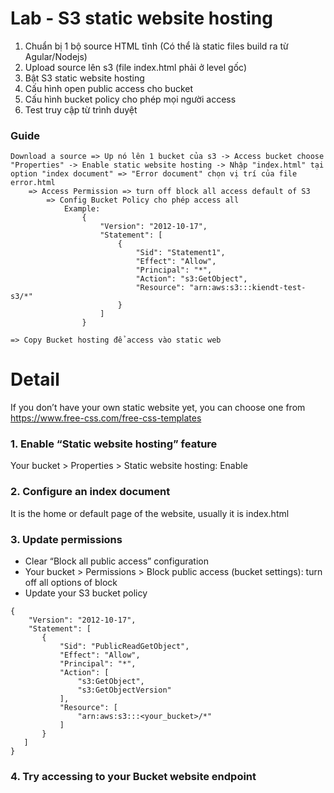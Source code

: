 # Lab - S3 static website hosting
1. Chuẩn bị 1 bộ source HTML tĩnh (Có thể là static files build ra từ Agular/Nodejs)
2. Upload source lên s3 (file index.html phải ở level gốc)
3. Bật S3 static website hosting
4. Cấu hình open public access cho bucket
5. Cấu hình bucket policy cho phép mọi người access
6. Test truy cập từ trình duyệt

### Guide
```
Download a source => Up nó lên 1 bucket của s3 -> Access bucket choose "Properties" -> Enable static website hosting -> Nhập "index.html" tại option "index document" => "Error document" chọn vị trí của file error.html
    => Access Permission => turn off block all access default of S3
        => Config Bucket Policy cho phép access all 
            Example:
                {
                    "Version": "2012-10-17",
                    "Statement": [
                        {
                            "Sid": "Statement1",
                            "Effect": "Allow",
                            "Principal": "*",
                            "Action": "s3:GetObject",
                            "Resource": "arn:aws:s3:::kiendt-test-s3/*"
                        }
                    ]
                }
        
=> Copy Bucket hosting để access vào static web
```

# Detail
If you don’t have your own static website yet, you can choose one from https://www.free-css.com/free-css-templates

### 1. Enable “Static website hosting” feature
Your bucket > Properties > Static website hosting: Enable

### 2. Configure an index document
It is the home or default page of the website, usually it is index.html

### 3. Update permissions
- Clear “Block all public access” configuration
- Your bucket > Permissions > Block public access (bucket settings): turn off all options of block
- Update your S3 bucket policy
```
{
    "Version": "2012-10-17",
    "Statement": [
       {
           "Sid": "PublicReadGetObject",
           "Effect": "Allow",
           "Principal": "*",
           "Action": [
               "s3:GetObject",
               "s3:GetObjectVersion"
           ],
           "Resource": [
               "arn:aws:s3:::<your_bucket>/*"
           ]
       }
   ]
}
```
### 4. Try accessing to your Bucket website endpoint